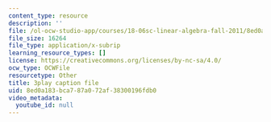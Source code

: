 ```yaml
---
content_type: resource
description: ''
file: /ol-ocw-studio-app/courses/18-06sc-linear-algebra-fall-2011/8ed0a183bca787a072af38300196fdb0_VYS9EYZ3gCo.srt
file_size: 16264
file_type: application/x-subrip
learning_resource_types: []
license: https://creativecommons.org/licenses/by-nc-sa/4.0/
ocw_type: OCWFile
resourcetype: Other
title: 3play caption file
uid: 8ed0a183-bca7-87a0-72af-38300196fdb0
video_metadata:
  youtube_id: null
---
```

